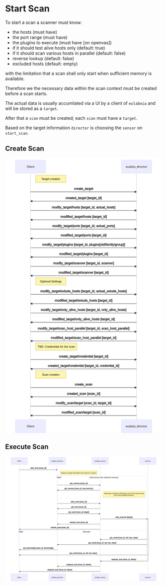 # Start Scan

To start a scan a scanner must know:
- the hosts (must have)
- the port range (must have)
- the plugins to execute (must have [on openvas])
- if it should test alive hosts only (default: true)
- if it should scan various hosts in parallel (default: false)
- reverse lookup (default: false)
- excluded hosts (default: empty)


with the limitation that a scan shall only start when sufficient memory is available.

Therefore we the necessary data within the scan context must be created before a scan starts.

The actual data is usually accumilated via a UI by a client of `eulabeia` and will be stored as a `target`.

After that a `scan` must be created; each `scan` must have a `target`. 

Based on the target information `director` is choosing the `sensor` on `start_scan`.


## Create Scan

![description to create a target via mqtt events](./create_target_sequence.svg)

## Execute Scan

![description to start a scan via mqtt events](./start_scan_sequence.svg)